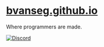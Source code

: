 # [bvanseg.github.io](https://bvanseg.github.io)
Where programmers are made.

[![Discord](https://img.shields.io/discord/609993365832073217?color=7289da&label=discord)](https://discord.gg/Sw3npy4)